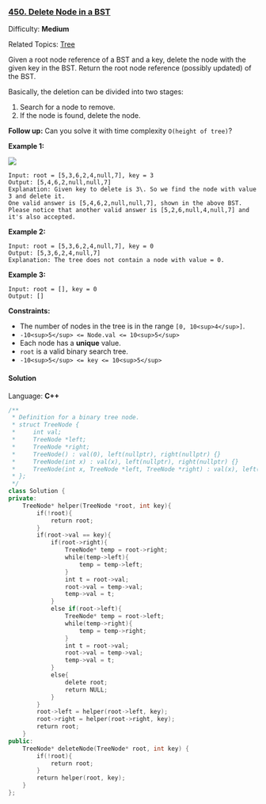 ### [450\. Delete Node in a BST](https://leetcode.com/problems/delete-node-in-a-bst/)

Difficulty: **Medium**

Related Topics: [Tree](https://leetcode.com/tag/tree/)

Given a root node reference of a BST and a key, delete the node with the given key in the BST. Return the root node reference (possibly updated) of the BST.

Basically, the deletion can be divided into two stages:

1.  Search for a node to remove.
2.  If the node is found, delete the node.

**Follow up:** Can you solve it with time complexity `O(height of tree)`?

**Example 1:**

![](https://assets.leetcode.com/uploads/2020/09/04/del_node_1.jpg)

```
Input: root = [5,3,6,2,4,null,7], key = 3
Output: [5,4,6,2,null,null,7]
Explanation: Given key to delete is 3\. So we find the node with value 3 and delete it.
One valid answer is [5,4,6,2,null,null,7], shown in the above BST.
Please notice that another valid answer is [5,2,6,null,4,null,7] and it's also accepted.

```

**Example 2:**

```
Input: root = [5,3,6,2,4,null,7], key = 0
Output: [5,3,6,2,4,null,7]
Explanation: The tree does not contain a node with value = 0.
```

**Example 3:**

```
Input: root = [], key = 0
Output: []
```

**Constraints:**

- The number of nodes in the tree is in the range `[0, 10<sup>4</sup>]`.
- `-10<sup>5</sup> <= Node.val <= 10<sup>5</sup>`
- Each node has a **unique** value.
- `root` is a valid binary search tree.
- `-10<sup>5</sup> <= key <= 10<sup>5</sup>`

#### Solution

Language: **C++**

```c++
/**
 * Definition for a binary tree node.
 * struct TreeNode {
 *     int val;
 *     TreeNode *left;
 *     TreeNode *right;
 *     TreeNode() : val(0), left(nullptr), right(nullptr) {}
 *     TreeNode(int x) : val(x), left(nullptr), right(nullptr) {}
 *     TreeNode(int x, TreeNode *left, TreeNode *right) : val(x), left(left), right(right) {}
 * };
 */
class Solution {
private:
    TreeNode* helper(TreeNode *root, int key){
        if(!root){
            return root;
        }
        if(root->val == key){
            if(root->right){
                TreeNode* temp = root->right;
                while(temp->left){
                    temp = temp->left;
                }
                int t = root->val;
                root->val = temp->val;
                temp->val = t;
            }
            else if(root->left){
                TreeNode* temp = root->left;
                while(temp->right){
                    temp = temp->right;
                }
                int t = root->val;
                root->val = temp->val;
                temp->val = t;
            }
            else{
                delete root;
                return NULL;
            }
        }
        root->left = helper(root->left, key);
        root->right = helper(root->right, key);
        return root;
    }
public:
    TreeNode* deleteNode(TreeNode* root, int key) {
        if(!root){
            return root;
        }
        return helper(root, key);
    }
};
```
